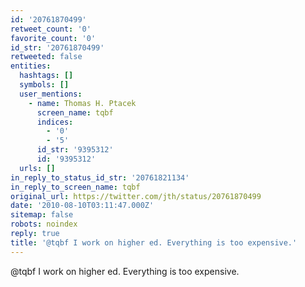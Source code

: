 ```yaml
---
id: '20761870499'
retweet_count: '0'
favorite_count: '0'
id_str: '20761870499'
retweeted: false
entities:
  hashtags: []
  symbols: []
  user_mentions:
    - name: Thomas H. Ptacek
      screen_name: tqbf
      indices:
        - '0'
        - '5'
      id_str: '9395312'
      id: '9395312'
  urls: []
in_reply_to_status_id_str: '20761821134'
in_reply_to_screen_name: tqbf
original_url: https://twitter.com/jth/status/20761870499
date: '2010-08-10T03:11:47.000Z'
sitemap: false
robots: noindex
reply: true
title: '@tqbf I work on higher ed. Everything is too expensive.'
---
```


@tqbf I work on higher ed. Everything is too expensive.